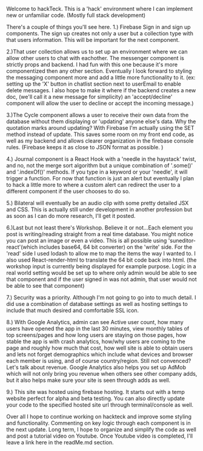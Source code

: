 Welcome to hackTeck. This is a 'hack' environment where I can implement new or unfamiliar code. 
(Mostly full stack development)


There's a couple of things you'll see here. 
1.) Firebase Sign in and sign up components. The sign up creates not only a user but a 
collection type with that users information. This will be important for the 
next component.

2.)That user collection allows us to set up an environment where we can allow other 
users to chat with eachother. The messenger component is strictly props and backend.
I had fun with this one because it's more componentized then any other section. Eventually I look forward to styling the messaging component more and add a little more functionality to it.
(ex: setting up the 'X' button in chatlist section next to userEmail to enable
delete messages. I also hope to make it where if the backend creates a new doc, (we'll call
it a new message for simplicity) an 'accept/decline' component will allow the user to 
decline or accept the incoming message.)

3.)The Cycle component allows a user to receive their own data from the database without
them displaying or 'updating' anyone else's data. Why the quotation marks around updating?
With Firebase I'm actually using the SET method instead of update. This saves some room
on my front end code, as well as my backend and allows clearer organization in the firebase console rules. (Firebase keeps it as close to JSON format as possible. )

4.) Journal component is a React Hook with a 'needle in the haystack' twist, and no, not the merge sort algorithm but a unique combination of '.some()' and '.indexOf()' methods. If you type in a keyword or your 'needle', it will trigger a function. For now that function is just an alert but eventually I plan to hack a little more to where a custom alert can redirect the user to a different component if the user chooses to do so.

5.) Bilateral will eventually be an audio clip with some pretty detailed JSX and CSS. This is actually still under development in another profession but as soon as I can do more research, I'll get it posted.

6.)Last but not least there's Workshop. Believe it or not...Each element you post is writing/reading straight from a real time database. You might notice you can post an image or even a video. This is all possible using 'suneditor-react'(which includes base64, 64 bit converter) on the 'write' side. For the 'read' side I used lodash to allow me to map the items the way I wanted to. I also used React-render-html to translate the 64 bit code back into html. (the workshop input is currently being displayed for example purpose. Logic in a real world setting would be set up to where only admin would be able to see that component and if the user signed in was not admin, that user would not be able to see that component) 

7.) Security was a priority. Although I'm not going to go into to much detail. I did use a combination of database settings as well as hosting settings to include that much desired and comfortable SSL icon.

8.) With Google Analytics, admin can see Active user count, how many users have opened the app in the last 30 minutes, view monthly tables of top screens/pages and how long users are staying on those pages, how stable the app is with crash analytics, how/why users are coming to the page and roughly how much that cost, how well site is able to obtain users and lets not forget demographics which include what devices and browser each member is using, and of course country/region. Still not convenced? Let's talk about revenue. Google Analytics also helps you set up AdMob which will not only bring you revenue when others see other company adds, but it also helps make sure your site is seen through adds as well.

9.) This site was hosted using firebase hosting. It starts out with a temp website perfect for alpha and beta testing. You can also directly update your code to the specified hosted site url through terminal/console as well.


Over all I hope to continue working on hackteck and improve some styling and functionality. Commenting on key logic through each component is in the next update. Long term, I hope to organize and simplify the code as well and post a tutorial video on Youtube. Once Youtube video is completed, I'll leave a link here in the readMe.md section. 
